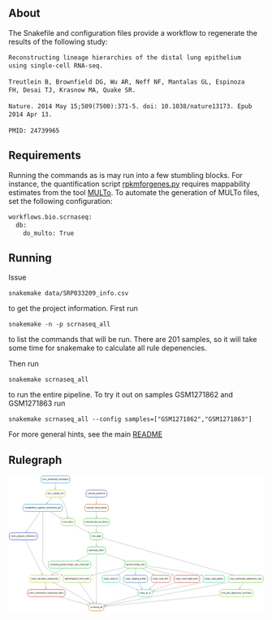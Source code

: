 ## About ##

The Snakefile and configuration files provide a workflow to regenerate the results of the following study:

	Reconstructing lineage hierarchies of the distal lung epithelium
	using single-cell RNA-seq.

	Treutlein B, Brownfield DG, Wu AR, Neff NF, Mantalas GL, Espinoza
	FH, Desai TJ, Krasnow MA, Quake SR.

	Nature. 2014 May 15;509(7500):371-5. doi: 10.1038/nature13173. Epub
	2014 Apr 13.

	PMID: 24739965

## Requirements ##

Running the commands as is may run into a few stumbling blocks. For
instance, the quantification script
[rpkmforgenes.py](http://sandberg.cmb.ki.se/media/data/rnaseq/instructions-rpkmforgenes.html)
requires mappability estimates from the tool
[MULTo](http://sandberg.cmb.ki.se/multo/). To automate the generation
of MULTo files, set the following configuration:

    workflows.bio.scrnaseq:
	  db:
	    do_multo: True



## Running ##

Issue

	snakemake data/SRP033209_info.csv

to get the project information. First run

	snakemake -n -p scrnaseq_all

to list the commands that will be run. There are 201 samples, so it
will take some time for snakemake to calculate all rule depenencies.

Then run

	snakemake scrnaseq_all

to run the entire pipeline. To try it out on samples GSM1271862 and
GSM1271863 run

	snakemake scrnaseq_all --config samples=["GSM1271862","GSM1271863"]

For more general hints, see the main [README](../README.md)

## Rulegraph ##

![Rulegraph](./scrnaseq_all_rulegraph.png)
